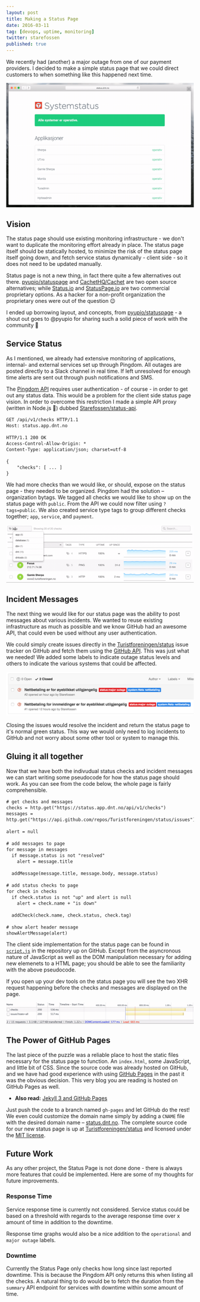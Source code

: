 ```yaml
---
layout: post
title: Making a Status Page
date: 2016-03-11
tag: [devops, uptime, monitoring]
twitter: starefossen
published: true
---
```


We recently had (another) a major outage from one of our payment providers. I
decided to make a simple status page that we could direct customers to when
something like this happened next time.

![System Status Page](/uploads/2016/03/11/system-status.gif)

<!--more-->

## Vision

[pyupio/statuspage]: https://github.com/pyupio/statuspage
[CachetHQ/Cachet]: https://github.com/CachetHQ/Cachet
[Status.io]: https://status.io/
[StatusPage.io]: https://www.statuspage.io/

The status page should use existing monitoring infrastructure - we don't want to
duplicate the monitoring effort already in place. The status page itself should
be statically hosted, to minimize the risk of the status page itself going down,
and fetch service status dynamically - client side - so it does not need to be
updated manually.

Status page is not a new thing, in fact there quite a few alternatives out
there. [pyupio/statuspage] and [CachetHQ/Cachet] are two open source
alternatives; while [Status.io] and [StatusPage.io] are two commercial
proprietary options. As a hacker for a non-profit organization the proprietary
ones were out of the question :wink:

I ended up borrowing layout, and concepts, from [pyupio/statuspage] - a shout
out goes to @pyupio for sharing such a solid piece of work with the community
:tada:

## Service Status

[Pingdom API]: https://www.pingdom.com/resources/api
[Starefossen/status-api]: https://github.com/Starefossen/status-api

As I mentioned, we already had extensive monitoring of applications, internal-
and external services set up through Pingdom. All outages are posted directly to
a Slack channel in real time. If left unresolved for enough time alerts are sent
out through push notifications and SMS.

The [Pingdom API] requires user authentication - of course - in order to get out
any status data. This would be a problem for the client side status page vision.
In order to overcome this restriction I made a simple API proxy (written in
Node.js :rocket:) dubbed [Starefossen/status-api].

```
GET /api/v1/checks HTTP/1.1
Host: status.app.dnt.no

HTTP/1.1 200 OK
Access-Control-Allow-Origin: *
Content-Type: application/json; charset=utf-8

{
    "checks": [ ... ]
}
```

We had more checks than we would like, or should, expose on the status page -
they needed to be organized. Pingdom had the solution – organization bytags. We
tagged all checks we would like to show up on the status page with `public`.
From the API we could now filter using `?tags=public`. We also created service
type tags to group different checks together; `app`, `service`, and `payment`.

![Pingdom Check Tags](/uploads/2016/03/11/tags.gif)

## Incident Messages

[Turistforeningen/status]: https://github.com/Turistforeningen/status
[GitHub API]: https://developer.github.com/v3/

The next thing we would like for our status page was the ability to post
messages about various incidents. We wanted to reuse existing infrastructure as
much as possible and we know GitHub had an awesome API, that could even be used
without any user authentication.

We could simply create issues directly in the [Turistforeningen/status] issue
tracker on GitHub and fetch them using the [GitHub API]. This was just what we
needed! We added some labels to indicate outage status levels and others to
indicate the various systems that could be affected.

![GitHub Issue Labels](/uploads/2016/03/11/labels.png)

Closing the issues would resolve the incident and return the status page to it's
normal green status. This way we would only need to log incidents to GitHub and
not worry about some other tool or system to manage this.

## Gluing it all together

Now that we have both the indivudual status checks and incident messages we can
start writing some pseudocode for how the status page should work. As you can
see from the code below, the whole page is fairly comprehensible.

```
# get checks and messages
checks = http.get("https://status.app.dnt.no/api/v1/checks")
messages = http.get("https://api.github.com/repos/Turistforeningen/status/issues")

alert = null

# add messages to page
for message in messages
  if message.status is not "resolved"
    alert = message.title

  addMessage(message.title, message.body, message.status)

# add status checks to page
for check in checks
  if check.status is not "up" and alert is null
    alert = check.name + "is down"

  addCheck(check.name, check.status, check.tag)

# show alert header message
showAlertMessage(alert)
```
[`script.js`]: https://github.com/Turistforeningen/status/blob/gh-pages/assets/js/script.js

The client side implementation for the status page can be found in [`script.js`]
in the repository up on GitHub. Except from the asyncronous nature of JavaScript
as well as the DOM manipulation necessary for adding new elemenets to a HTML
page; you should be able to see the familiarity with the above pseudocode.

If you open up your dev tools on the status page you will see the two XHR
request happening before the checks and messages are displayed on the page.

![HTTP XHR](/uploads/2016/03/11/http-xhr.gif)

## The Power of GitHub Pages

[GitHub Pages]: https://help.github.com/articles/what-are-github-pages/
[status.dnt.no]: http://status.dnt.no
[MIT license]: https://github.com/Turistforeningen/status/blob/gh-pages/LICENSE

The last piece of the puzzle was a reliable place to host the static files
necessary for the status page to function. An `index.html`, some JavaScript, and
little bit of CSS. Since the source code was already hosted on GitHub, and we
have had good experience with using [GitHub Pages] in the past it was the
obvious decision. This very blog you are reading is hosted on GitHub Pages as
well.

* **Also read:** [Jekyll 3 and GitHub Pages](/post/2016/02/11/jekyll-3-on-github-pages/)

Just push the code to a branch named `gh-pages` and let GitHub do the rest! We
even could customize the domain name simply by adding a `CNAME` file with the
desired domain name – [status.dnt.no]. The complete source code for our new
status page is up at [Turistforeningen/status] and licensed under the [MIT
license].

## Future Work

As any other project, the Status Page is not done done - there is always more
features that could be implemented. Here are some of my thoughts for future
improvements.

### Response Time

Service response time is currently not considered. Service status could be based
on a threshold with regards to the average response time over x amount of time
in addition to the downtime.

Response time graphs would also be a nice addition to the `operational` and
`major outage` labels.

### Downtime

Currently the Status Page only checks how long since last reported downtime.
This is because the Pingdom API only returns this when listing all the checks.
A natural thing to do would be to fetch the duration from the `summary` API
endpoint for services with downtime within some amount of time.
